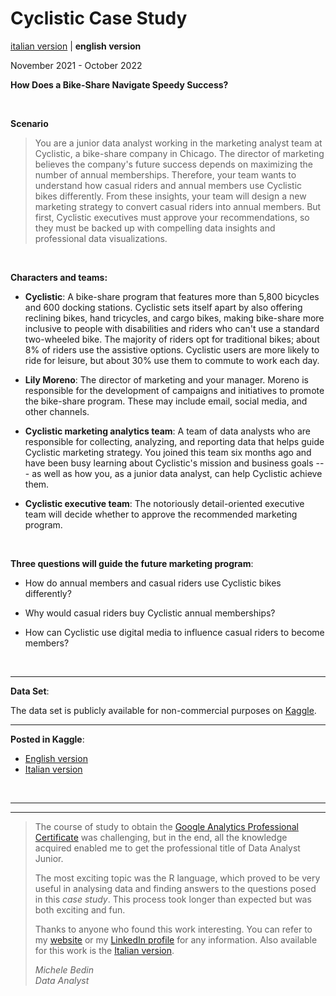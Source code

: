 # **Cyclistic Case Study**

[italian version](https://github.com/michelebedin/google-data-analytics-capstone-case-study-1-ita) | **english version**

November 2021 - October 2022

**How Does a Bike-Share Navigate Speedy Success?**

<br>

**Scenario**

> You are a junior data analyst working in the marketing analyst team at Cyclistic, a bike-share company in Chicago. The director of marketing believes the company's future success depends on maximizing the number of annual memberships. Therefore, your team wants to understand how casual riders and annual members use Cyclistic bikes differently. From these insights, your team will design a new marketing strategy to convert casual riders into annual members. But first, Cyclistic executives must approve your recommendations, so they must be backed up with compelling data insights and professional data visualizations.

<br>

**Characters and teams:**

-   **Cyclistic**: A bike-share program that features more than 5,800 bicycles and 600 docking stations. Cyclistic sets itself apart by also offering reclining bikes, hand tricycles, and cargo bikes, making bike-share more inclusive to people with disabilities and riders who can't use a standard two-wheeled bike. The majority of riders opt for traditional bikes; about 8% of riders use the assistive options. Cyclistic users are more likely to ride for leisure, but about 30% use them to commute to work each day.

-   **Lily Moreno**: The director of marketing and your manager. Moreno is responsible for the development of campaigns and initiatives to promote the bike-share program. These may include email, social media, and other channels.

-   **Cyclistic marketing analytics team**: A team of data analysts who are responsible for collecting, analyzing, and reporting data that helps guide Cyclistic marketing strategy. You joined this team six months ago and have been busy learning about Cyclistic's mission and business goals --- as well as how you, as a junior data analyst, can help Cyclistic achieve them.

-   **Cyclistic executive team**: The notoriously detail-oriented executive team will decide whether to approve the recommended marketing program.

<br>

**Three questions will guide the future marketing program**:

-   How do annual members and casual riders use Cyclistic bikes differently?

-   Why would casual riders buy Cyclistic annual memberships?

-   How can Cyclistic use digital media to influence casual riders to become members?

<br>

<hr>

**Data Set**:

The data set is publicly available for non-commercial purposes on [Kaggle](https://www.kaggle.com/datasets/michelebedin/input-coursera-google-capstone-cyclistic).

<hr>

**Posted in Kaggle**:

- [English version](https://www.kaggle.com/code/michelebedin/google-data-analytics-capstone-case-study-1)
- [Italian version](https://www.kaggle.com/code/michelebedin/google-data-analytics-capstone-case-study-1-ita)

<br>

<hr>
<hr>

> The course of study to obtain the [Google Analytics Professional Certificate](https://www.coursera.org/professional-certificates/google-data-analytics) was challenging, but in the end, all the knowledge acquired enabled me to get the professional title of Data Analyst Junior.
>
> The most exciting topic was the R language, which proved to be very useful in analysing data and finding answers to the questions posed in this *case study*. This process took longer than expected but was both exciting and fun.
>
> Thanks to anyone who found this work interesting. You can refer to my [website](https://www.michelebedin.com) or my [LinkedIn profile](https://www.linkedin.com/in/michelebedin) for any information. Also available for this work is the [Italian version](https://github.com/michelebedin/google-data-analytics-capstone-case-study-1-ita).
>
> *Michele Bedin\
> Data Analyst*
